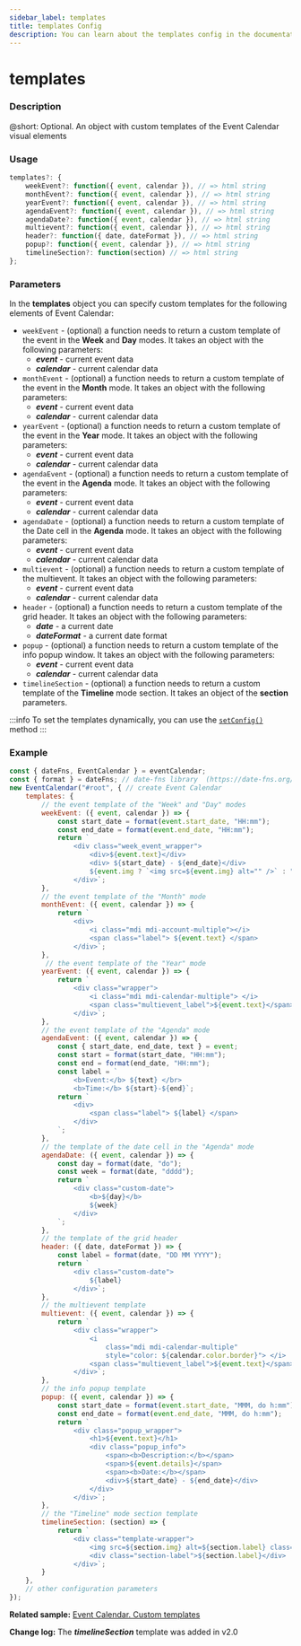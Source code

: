 ```yaml
---
sidebar_label: templates
title: templates Config
description: You can learn about the templates config in the documentation of the DHTMLX JavaScript Event Calendar library. Browse developer guides and API reference, try out code examples and live demos, and download a free 30-day evaluation version of DHTMLX Event Calendar.
---
```


# templates

### Description

@short: Optional. An object with custom templates of the Event Calendar visual elements

### Usage

~~~jsx {}
templates?: {
    weekEvent?: function({ event, calendar }), // => html string
    monthEvent?: function({ event, calendar }), // => html string
    yearEvent?: function({ event, calendar }), // => html string
    agendaEvent?: function({ event, calendar }), // => html string
    agendaDate?: function({ event, calendar }), // => html string
    multievent?: function({ event, calendar }), // => html string
    header?: function({ date, dateFormat }), // => html string
    popup?: function({ event, calendar }), // => html string
    timelineSection?: function(section) // => html string
}; 
~~~

### Parameters

In the **templates** object you can specify custom templates for the following elements of Event Calendar:

- `weekEvent` - (optional) a function needs to return a custom template of the event in the **Week** and **Day** modes. It takes an object with the following parameters:
    - ***event*** - current event data
    - ***calendar*** - current calendar data
- `monthEvent` - (optional) a function needs to return a custom template of the event in the **Month** mode. It takes an object with the following parameters:
    - ***event*** - current event data
    - ***calendar*** - current calendar data
- `yearEvent` - (optional) a function needs to return a custom template of the event in the **Year** mode. It takes an object with the following parameters:
    - ***event*** - current event data
    - ***calendar*** - current calendar data
- `agendaEvent` - (optional) a function needs to return a custom template of the event in the **Agenda** mode. It takes an object with the following parameters:
    - ***event*** - current event data
    - ***calendar*** - current calendar data
- `agendaDate` - (optional) a function needs to return a custom template of the Date cell in the **Agenda** mode. It takes an object with the following parameters:
    - ***event*** - current event data
    - ***calendar*** - current calendar data
- `multievent` - (optional) a function needs to return a custom template of the multievent. It takes an object with the following parameters:
    - ***event*** - current event data
    - ***calendar*** - current calendar data
- `header` - (optional) a function needs to return a custom template of the grid header. It takes an object with the following parameters:
    - ***date*** - a current date
    - ***dateFormat*** - a current date format
- `popup` - (optional) a function needs to return a custom template of the info popup window. It takes an object with the following parameters:
    - ***event*** - current event data
    - ***calendar*** - current calendar data
- `timelineSection` - (optional) a function needs to return a custom template of the **Timeline** mode section. It takes an object of the **section** parameters.

:::info
To set the templates dynamically, you can use the
[`setConfig()`](../../methods/js_eventcalendar_setconfig_method) method
:::

### Example

~~~jsx {5-14,16-22,24-30,32-44,46-55,57-63,65-73,75-88,90-97}
const { dateFns, EventCalendar } = eventCalendar;
const { format } = dateFns; // date-fns library  (https://date-fns.org/)
new EventCalendar("#root", { // create Event Calendar
    templates: {
        // the event template of the "Week" and "Day" modes
        weekEvent: ({ event, calendar }) => {
            const start_date = format(event.start_date, "HH:mm");
            const end_date = format(event.end_date, "HH:mm");
            return `
                <div class="week_event_wrapper">
                    <div>${event.text}</div>
                    <div> ${start_date} - ${end_date}</div>    
                    ${event.img ? `<img src=${event.img} alt="" />` : ""}
                </div>`;
        },
        // the event template of the "Month" mode
        monthEvent: ({ event, calendar }) => {
            return `
                <div>
                    <i class="mdi mdi-account-multiple"></i>
                    <span class="label"> ${event.text} </span>
                </div>`;
        },
         // the event template of the "Year" mode
        yearEvent: ({ event, calendar }) => {
            return `
                <div class="wrapper">
                    <i class="mdi mdi-calendar-multiple"> </i>
                    <span class="multievent_label">${event.text}</span>
                </div>`;
        },
        // the event template of the "Agenda" mode
        agendaEvent: ({ event, calendar }) => {
            const { start_date, end_date, text } = event;
            const start = format(start_date, "HH:mm");
            const end = format(end_date, "HH:mm");
            const label = `
                <b>Event:</b> ${text} </br>
                <b>Time:</b> ${start}-${end}`;
            return `
                <div>
                    <span class="label"> ${label} </span>
                </div>
            `;
        },
        // the template of the date cell in the "Agenda" mode
        agendaDate: ({ event, calendar }) => {
            const day = format(date, "do");
            const week = format(date, "dddd");
            return `
                <div class="custom-date">
                    <b>${day}</b>
                    ${week}
                </div>
            `;
        },
        // the template of the grid header
        header: ({ date, dateFormat }) => {
            const label = format(date, "DD MM YYYY");
            return `
                <div class="custom-date">
                    ${label}
                </div>`;
        },
        // the multievent template
        multievent: ({ event, calendar }) => {
            return `
                <div class="wrapper">
                    <i
                        class="mdi mdi-calendar-multiple"
                        style="color: ${calendar.color.border}"> </i>
                    <span class="multievent_label">${event.text}</span>
                </div>`;
        },
        // the info popup template
        popup: ({ event, calendar }) => {
            const start_date = format(event.start_date, "MMM, do h:mm");
            const end_date = format(event.end_date, "MMM, do h:mm");
            return `
                <div class="popup_wrapper">
                    <h1>${event.text}</h1>
                    <div class="popup_info">
                        <span><b>Description:</b></span>
                        <span>${event.details}</span>
                        <span><b>Date:</b></span>
                        <div>${start_date} - ${end_date}</div>
                    </div>
                </div>`;
        },
        // the "Timeline" mode section template
        timelineSection: (section) => {
            return `
                <div class="template-wrapper">
                    <img src=${section.img} alt=${section.label} class="section-img" />
                    <div class="section-label">${section.label}</div>
                </div>`;
        }
    },
    // other configuration parameters
});
~~~

**Related sample:** [Event Calendar. Custom templates](https://snippet.dhtmlx.com/rmgc73n6?tag=event_calendar)

**Change log:** The ***timelineSection*** template was added in v2.0
